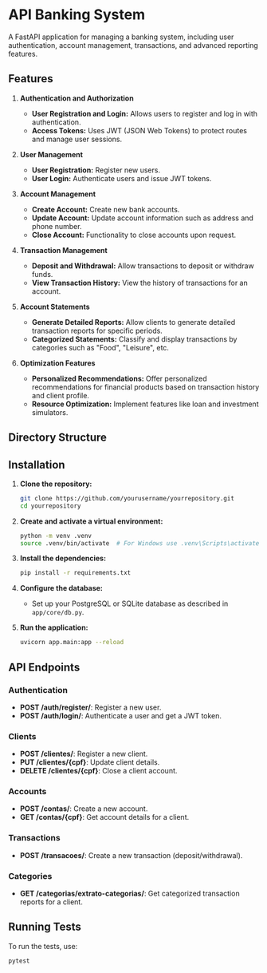 # API Banking System

A FastAPI application for managing a banking system, including user authentication, account management, transactions, and advanced reporting features.

## Features

1. **Authentication and Authorization**
   - **User Registration and Login:** Allows users to register and log in with authentication.
   - **Access Tokens:** Uses JWT (JSON Web Tokens) to protect routes and manage user sessions.

2. **User Management**
   - **User Registration:** Register new users.
   - **User Login:** Authenticate users and issue JWT tokens.

3. **Account Management**
   - **Create Account:** Create new bank accounts.
   - **Update Account:** Update account information such as address and phone number.
   - **Close Account:** Functionality to close accounts upon request.

4. **Transaction Management**
   - **Deposit and Withdrawal:** Allow transactions to deposit or withdraw funds.
   - **View Transaction History:** View the history of transactions for an account.

5. **Account Statements**
   - **Generate Detailed Reports:** Allow clients to generate detailed transaction reports for specific periods.
   - **Categorized Statements:** Classify and display transactions by categories such as "Food", "Leisure", etc.

6. **Optimization Features**
   - **Personalized Recommendations:** Offer personalized recommendations for financial products based on transaction history and client profile.
   - **Resource Optimization:** Implement features like loan and investment simulators.

## Directory Structure


## Installation

1. **Clone the repository:**

    ```bash
    git clone https://github.com/yourusername/yourrepository.git
    cd yourrepository
    ```

2. **Create and activate a virtual environment:**

    ```bash
    python -m venv .venv
    source .venv/bin/activate  # For Windows use .venv\Scripts\activate
    ```

3. **Install the dependencies:**

    ```bash
    pip install -r requirements.txt
    ```

4. **Configure the database:**
   - Set up your PostgreSQL or SQLite database as described in `app/core/db.py`.

5. **Run the application:**

    ```bash
    uvicorn app.main:app --reload
    ```

## API Endpoints

### Authentication

- **POST /auth/register/**: Register a new user.
- **POST /auth/login/**: Authenticate a user and get a JWT token.

### Clients

- **POST /clientes/**: Register a new client.
- **PUT /clientes/{cpf}**: Update client details.
- **DELETE /clientes/{cpf}**: Close a client account.

### Accounts

- **POST /contas/**: Create a new account.
- **GET /contas/{cpf}**: Get account details for a client.

### Transactions

- **POST /transacoes/**: Create a new transaction (deposit/withdrawal).

### Categories

- **GET /categorias/extrato-categorias/**: Get categorized transaction reports for a client.

## Running Tests

To run the tests, use:

```bash
pytest
